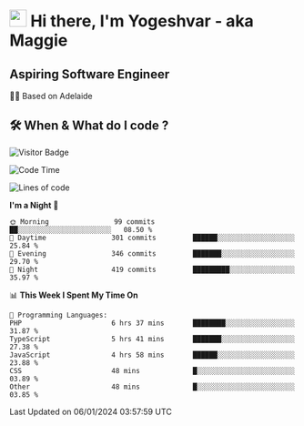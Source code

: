 <h1><img src="https://emojis.slackmojis.com/emojis/images/1531849430/4246/blob-sunglasses.gif?1531849430" width="30"/> Hi there, I'm Yogeshvar - aka Maggie</h1>

## Aspiring Software Engineer
🏂🏻  Based on Adelaide 

## 🛠 When & What do I code ?  

![Visitor Badge](https://visitor-badge.feriirawann.repl.co?username=yogeshvar&repo=yogeshvar&label=Visitors&style=plastic&color=%23457BFF&contentType=svg)

<!--START_SECTION:waka-->
![Code Time](http://img.shields.io/badge/Code%20Time-2%2C503%20hrs%201%20min-blue)

![Lines of code](https://img.shields.io/badge/From%20Hello%20World%20I%27ve%20Written-4.0%20million%20lines%20of%20code-blue)

**I'm a Night 🦉** 

```text
🌞 Morning                99 commits          ██░░░░░░░░░░░░░░░░░░░░░░░   08.50 % 
🌆 Daytime                301 commits         ██████░░░░░░░░░░░░░░░░░░░   25.84 % 
🌃 Evening                346 commits         ███████░░░░░░░░░░░░░░░░░░   29.70 % 
🌙 Night                  419 commits         █████████░░░░░░░░░░░░░░░░   35.97 % 
```


📊 **This Week I Spent My Time On** 

```text
💬 Programming Languages: 
PHP                      6 hrs 37 mins       ████████░░░░░░░░░░░░░░░░░   31.87 % 
TypeScript               5 hrs 41 mins       ███████░░░░░░░░░░░░░░░░░░   27.38 % 
JavaScript               4 hrs 58 mins       ██████░░░░░░░░░░░░░░░░░░░   23.88 % 
CSS                      48 mins             █░░░░░░░░░░░░░░░░░░░░░░░░   03.89 % 
Other                    48 mins             █░░░░░░░░░░░░░░░░░░░░░░░░   03.85 % 
```


 Last Updated on 06/01/2024 03:57:59 UTC
<!--END_SECTION:waka-->
